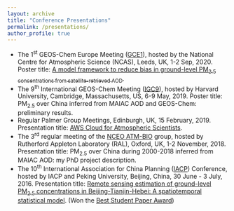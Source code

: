 ```yaml
---
layout: archive
title: "Conference Presentations"
permalink: /presentations/
author_profile: true
---
```


<!-- {% if site.talkmap_link == true %} -->

<!-- <p style="text-decoration:underline;"><a href="/talkmap.html">See a map of all the places I've given a talk!</a></p> -->

<!-- {% endif %} -->

- The 1<sup>st</sup> GEOS-Chem Europe Meeting ([GCE1](http://acmg.seas.harvard.edu/geos/meetings/2020_GCE/index.html)), hosted by the National Centre for Atmospheric Science (NCAS), Leeds, UK, 1-2 Sep, 2020. Poster title: [A model framework to reduce bias in ground-level PM<sub>2.5</sbu> concentrations from satellite-retrieved AOD](https://feiyao-edinburgh.github.io/files/Slides/fyao_GCE1_2020.pdf).
- The 9<sup>th</sup> International GEOS-Chem Meeting ([IGC9](http://acmg.seas.harvard.edu/geos/meetings/2019/index.html)), hosted by Harvard University, Cambridge, Massachusetts, US, 6-9 May, 2019. Poster title: PM<sub>2.5</sub> over China inferred from MAIAC AOD and GEOS-Chem: preliminary results.
- Regular Palmer Group Meetings, Edinburgh, UK, 15 February, 2019. Presentation title: [AWS Cloud for Atmospheric Scientists](https://feiyao-edinburgh.github.io/files/Slides/AWS_Cloud_for_Atmospheric_Scientists.pdf).
- The 3<sup>rd</sup> regular meeting of the [NCEO ATM-BIO](https://sites.google.com/view/nceo-atmbio/home) group, hosted by Rutherford Appleton Laboratory (RAL), Oxford, UK, 1-2 November, 2018. Presentation title: PM<sub>2.5</sub> over China during 2000-2018 inferred from MAIAC AOD: my PhD project description.
- The 10<sup>th</sup> International Association for China Planning ([IACP](http://www.chinaplanning.org/alpha/)) Conference, hosted by IACP and Peking University, Beijing, China, 30 June - 3 July, 2016. Presentation title: [Remote sensing estimation of ground-level PM<sub>2.5</sub> concentrations in Beijing-Tianjin-Hebei: A spatiotemporal statistical model](https://feiyao-edinburgh.github.io/files/yao2016rse.pdf). (Won the [Best Student Paper Award](https://feiyao-edinburgh.github.io/files/best_student_paper_award.pdf))


<!-- {% for post in site.talks reversed %} -->
  <!-- {% include archive-single-talk.html %} -->
<!-- {% endfor %} -->

